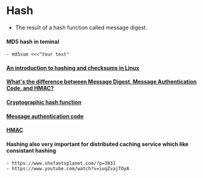 # Hash  
- The result of a hash function called message digest.
#### MD5 hash in teminal

    - md5sum <<<"Your text"  
#### [An introduction to hashing and checksums in Linux](https://www.redhat.com/sysadmin/hashing-checksums)
#### [What's the difference between Message Digest, Message Authentication Code, and HMAC?](https://stackoverflow.com/questions/3696857/whats-the-difference-between-message-digest-message-authentication-code-and-h#:~:text=A%20Message%20Digest%20is%20simply,and%20cannot%20be%20counterfeited%20easily.)  
#### [Cryptographic hash function](https://en.wikipedia.org/wiki/Cryptographic_hash_function)  
#### [Message authentication code](https://en.wikipedia.org/wiki/Message_authentication_code)  
#### [HMAC](https://en.wikipedia.org/wiki/HMAC)
    
#### Hashing also very important for distributed caching service which like consistant hashing
    - https://www.shafaetsplanet.com/?p=3831
    - https://www.youtube.com/watch?v=iuqZvajTOyA
